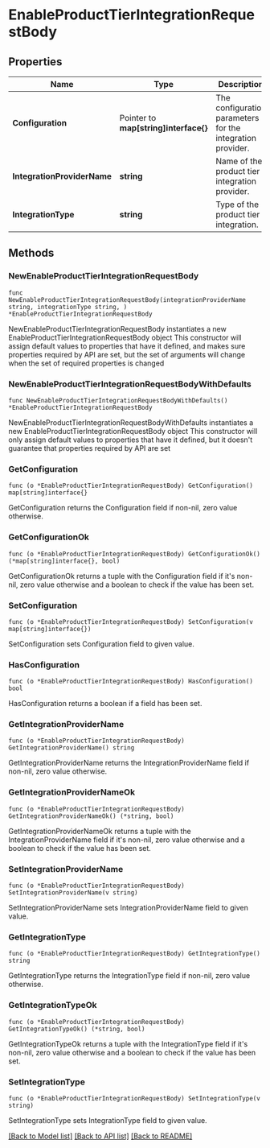 # EnableProductTierIntegrationRequestBody

## Properties

Name | Type | Description | Notes
------------ | ------------- | ------------- | -------------
**Configuration** | Pointer to **map[string]interface{}** | The configuration parameters for the integration provider. | [optional] 
**IntegrationProviderName** | **string** | Name of the product tier integration provider. | 
**IntegrationType** | **string** | Type of the product tier integration. | 

## Methods

### NewEnableProductTierIntegrationRequestBody

`func NewEnableProductTierIntegrationRequestBody(integrationProviderName string, integrationType string, ) *EnableProductTierIntegrationRequestBody`

NewEnableProductTierIntegrationRequestBody instantiates a new EnableProductTierIntegrationRequestBody object
This constructor will assign default values to properties that have it defined,
and makes sure properties required by API are set, but the set of arguments
will change when the set of required properties is changed

### NewEnableProductTierIntegrationRequestBodyWithDefaults

`func NewEnableProductTierIntegrationRequestBodyWithDefaults() *EnableProductTierIntegrationRequestBody`

NewEnableProductTierIntegrationRequestBodyWithDefaults instantiates a new EnableProductTierIntegrationRequestBody object
This constructor will only assign default values to properties that have it defined,
but it doesn't guarantee that properties required by API are set

### GetConfiguration

`func (o *EnableProductTierIntegrationRequestBody) GetConfiguration() map[string]interface{}`

GetConfiguration returns the Configuration field if non-nil, zero value otherwise.

### GetConfigurationOk

`func (o *EnableProductTierIntegrationRequestBody) GetConfigurationOk() (*map[string]interface{}, bool)`

GetConfigurationOk returns a tuple with the Configuration field if it's non-nil, zero value otherwise
and a boolean to check if the value has been set.

### SetConfiguration

`func (o *EnableProductTierIntegrationRequestBody) SetConfiguration(v map[string]interface{})`

SetConfiguration sets Configuration field to given value.

### HasConfiguration

`func (o *EnableProductTierIntegrationRequestBody) HasConfiguration() bool`

HasConfiguration returns a boolean if a field has been set.

### GetIntegrationProviderName

`func (o *EnableProductTierIntegrationRequestBody) GetIntegrationProviderName() string`

GetIntegrationProviderName returns the IntegrationProviderName field if non-nil, zero value otherwise.

### GetIntegrationProviderNameOk

`func (o *EnableProductTierIntegrationRequestBody) GetIntegrationProviderNameOk() (*string, bool)`

GetIntegrationProviderNameOk returns a tuple with the IntegrationProviderName field if it's non-nil, zero value otherwise
and a boolean to check if the value has been set.

### SetIntegrationProviderName

`func (o *EnableProductTierIntegrationRequestBody) SetIntegrationProviderName(v string)`

SetIntegrationProviderName sets IntegrationProviderName field to given value.


### GetIntegrationType

`func (o *EnableProductTierIntegrationRequestBody) GetIntegrationType() string`

GetIntegrationType returns the IntegrationType field if non-nil, zero value otherwise.

### GetIntegrationTypeOk

`func (o *EnableProductTierIntegrationRequestBody) GetIntegrationTypeOk() (*string, bool)`

GetIntegrationTypeOk returns a tuple with the IntegrationType field if it's non-nil, zero value otherwise
and a boolean to check if the value has been set.

### SetIntegrationType

`func (o *EnableProductTierIntegrationRequestBody) SetIntegrationType(v string)`

SetIntegrationType sets IntegrationType field to given value.



[[Back to Model list]](../README.md#documentation-for-models) [[Back to API list]](../README.md#documentation-for-api-endpoints) [[Back to README]](../README.md)



